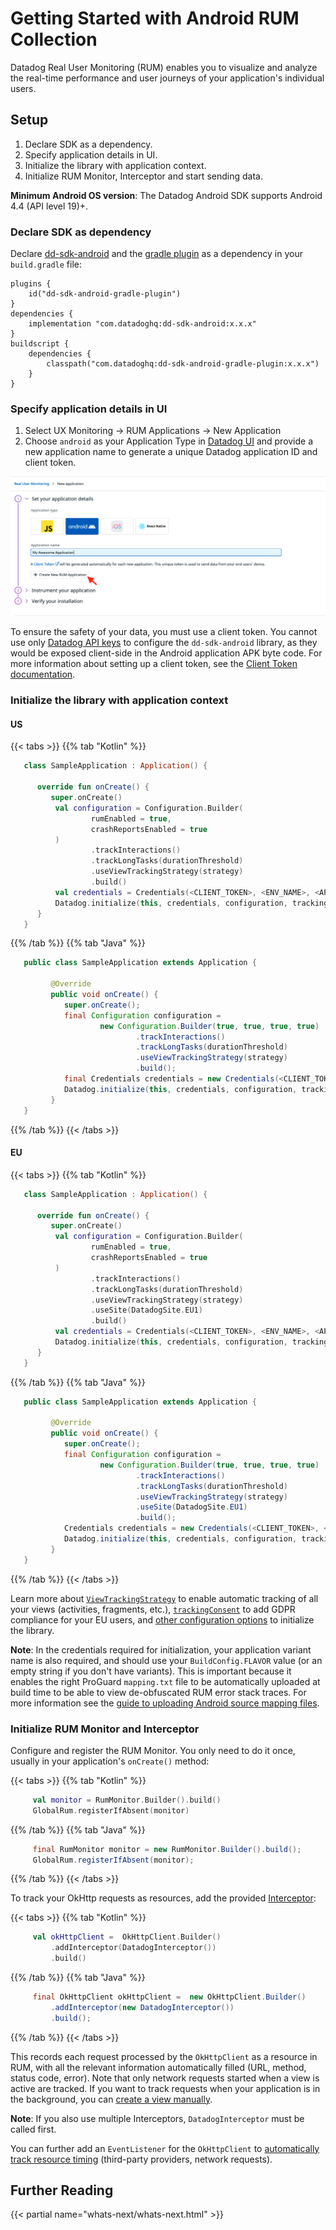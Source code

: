 # Getting Started with Android RUM Collection

Datadog Real User Monitoring (RUM) enables you to visualize and analyze the real-time performance and user journeys of your application's individual users.

## Setup

1. Declare SDK as a dependency.
2. Specify application details in UI.
3. Initialize the library with application context.
4. Initialize RUM Monitor, Interceptor and start sending data.

**Minimum Android OS version**: The Datadog Android SDK supports Android 4.4 (API level 19)+.


### Declare SDK as dependency

Declare [dd-sdk-android][1] and the [gradle plugin][13] as a dependency in your `build.gradle` file:

```
plugins {
    id("dd-sdk-android-gradle-plugin")
}
dependencies {
    implementation "com.datadoghq:dd-sdk-android:x.x.x" 
}
buildscript {
    dependencies {
        classpath("com.datadoghq:dd-sdk-android-gradle-plugin:x.x.x")
    }
}
```

### Specify application details in UI

1. Select UX Monitoring -> RUM Applications -> New Application
2. Choose `android` as your Application Type in [Datadog UI][2] and provide a new application name to generate a unique Datadog application ID and client token.

![image][12]

To ensure the safety of your data, you must use a client token. You cannot use only [Datadog API keys][3] to configure the `dd-sdk-android` library, as they would be exposed client-side in the Android application APK byte code. For more information about setting up a client token, see the [Client Token documentation][4].

### Initialize the library with application context

#### US

{{< tabs >}}
{{% tab "Kotlin" %}}
   ```kotlin
      class SampleApplication : Application() {
     
         override fun onCreate() {
            super.onCreate()
             val configuration = Configuration.Builder(
                     rumEnabled = true,
                     crashReportsEnabled = true
             )
                     .trackInteractions()
                     .trackLongTasks(durationThreshold)
                     .useViewTrackingStrategy(strategy)
                     .build()
             val credentials = Credentials(<CLIENT_TOKEN>, <ENV_NAME>, <APP_VARIANT_NAME>, <APPLICATION_ID>)
             Datadog.initialize(this, credentials, configuration, trackingConsent)
         }
      }
   ```
{{% /tab %}}
{{% tab "Java" %}}
   ```java
      public class SampleApplication extends Application {
      
            @Override
            public void onCreate() {
               super.onCreate();
               final Configuration configuration =
                       new Configuration.Builder(true, true, true, true)
                               .trackInteractions()
                               .trackLongTasks(durationThreshold)
                               .useViewTrackingStrategy(strategy)
                               .build();
               final Credentials credentials = new Credentials(<CLIENT_TOKEN>, <ENV_NAME>, <APP_VARIANT_NAME>, <APPLICATION_ID>);
               Datadog.initialize(this, credentials, configuration, trackingConsent);
            }
      }
   ```
{{% /tab %}}
{{< /tabs >}}

#### EU

{{< tabs >}}
{{% tab "Kotlin" %}}
   ```kotlin
      class SampleApplication : Application() {
     
         override fun onCreate() {
            super.onCreate()
             val configuration = Configuration.Builder(
                     rumEnabled = true,
                     crashReportsEnabled = true
             )
                     .trackInteractions()
                     .trackLongTasks(durationThreshold)
                     .useViewTrackingStrategy(strategy)
                     .useSite(DatadogSite.EU1)
                     .build()
             val credentials = Credentials(<CLIENT_TOKEN>, <ENV_NAME>, <APP_VARIANT_NAME>, <APPLICATION_ID>)
             Datadog.initialize(this, credentials, configuration, trackingConsent)
         }
      }
   ```
{{% /tab %}}
{{% tab "Java" %}}
   ```java
      public class SampleApplication extends Application {
      
            @Override
            public void onCreate() {
               super.onCreate();
               final Configuration configuration =
                       new Configuration.Builder(true, true, true, true)
                               .trackInteractions()
                               .trackLongTasks(durationThreshold)
                               .useViewTrackingStrategy(strategy)
                               .useSite(DatadogSite.EU1)
                               .build();
               Credentials credentials = new Credentials(<CLIENT_TOKEN>, <ENV_NAME>, <APP_VARIANT_NAME>, <APPLICATION_ID>);
               Datadog.initialize(this, credentials, configuration, trackingConsent);
            }
      }
   ```
{{% /tab %}}
{{< /tabs >}}

Learn more about [`ViewTrackingStrategy`][5] to enable automatic tracking of all your views (activities, fragments, etc.), [`trackingConsent`][6] to add GDPR compliance for your EU users, and [other configuration options][7] to initialize the library.

**Note**: In the credentials required for initialization, your application variant name is also required, and should use your `BuildConfig.FLAVOR` value (or an empty string if you don't have variants). This is important because it enables the right ProGuard `mapping.txt` file to be automatically uploaded at build time to be able to view de-obfuscated RUM error stack traces. For more information see the [guide to uploading Android source mapping files][8].

### Initialize RUM Monitor and Interceptor

Configure and register the RUM Monitor. You only need to do it once, usually in your application's `onCreate()` method:

{{< tabs >}}
{{% tab "Kotlin" %}}
   ```kotlin
        val monitor = RumMonitor.Builder().build()
        GlobalRum.registerIfAbsent(monitor)
   ```
{{% /tab %}}
{{% tab "Java" %}}
   ```java
        final RumMonitor monitor = new RumMonitor.Builder().build();
        GlobalRum.registerIfAbsent(monitor);
   ```
{{% /tab %}}
{{< /tabs >}}

To track your OkHttp requests as resources, add the provided [Interceptor][9]:

{{< tabs >}}
{{% tab "Kotlin" %}}
   ```kotlin
        val okHttpClient =  OkHttpClient.Builder()
            .addInterceptor(DatadogInterceptor())
            .build()
   ```
{{% /tab %}}
{{% tab "Java" %}}
   ```java
        final OkHttpClient okHttpClient =  new OkHttpClient.Builder()
            .addInterceptor(new DatadogInterceptor())
            .build();
   ```
{{% /tab %}}
{{< /tabs >}}

This records each request processed by the `OkHttpClient` as a resource in RUM, with all the relevant information automatically filled (URL, method, status code, error). Note that only network requests started when a view is active are tracked. If you want to track requests when your application is in the background, you can [create a view manually][10].

**Note**: If you also use multiple Interceptors, `DatadogInterceptor` must be called first.

You can further add an `EventListener` for the `OkHttpClient` to [automatically track resource timing][11] (third-party providers, network requests). 


## Further Reading

{{< partial name="whats-next/whats-next.html" >}}

[1]: https://github.com/DataDog/dd-sdk-android
[2]: https://app.datadoghq.com/rum/application/create
[3]: https://docs.datadoghq.com/account_management/api-app-keys/#api-keys
[4]: https://docs.datadoghq.com/account_management/api-app-keys/#client-tokens
[5]: /real_user_monitoring/android/advanced_configuration/#automatically-track-views
[6]: /real_user_monitoring/android/troubleshooting/#set-tracking-consent-gdpr-compliance
[7]: /real_user_monitoring/android/advanced_configuration/#initialization-parameters
[8]: /real_user_monitoring/error_tracking/android/#upload-your-mapping-file
[9]: https://square.github.io/okhttp/interceptors/
[10]: /real_user_monitoring/android/advanced_configuration/#custom-views
[11]: /real_user_monitoring/android/advanced_configuration/#automatically-track-network-requests
[12]: https://raw.githubusercontent.com/DataDog/dd-sdk-android/master/docs/images/create_rum_application.png
[13]: https://github.com/DataDog/dd-sdk-android-gradle-plugin
